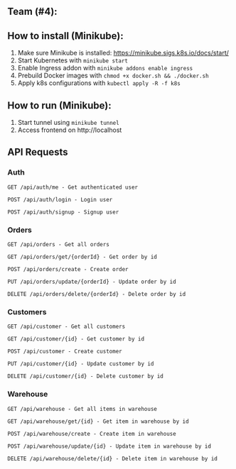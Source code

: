 ## Team (#4):

## How to install (Minikube):
1) Make sure Minikube is installed: https://minikube.sigs.k8s.io/docs/start/
2) Start Kubernetes with `minikube start`
3) Enable Ingress addon with `minikube addons enable ingress`
4) Prebuild Docker images with `chmod +x docker.sh && ./docker.sh`
5) Apply k8s configurations with `kubectl apply -R -f k8s`

## How to run (Minikube):
1) Start tunnel using `minikube tunnel`
2) Access frontend on http://localhost

## API Requests

### Auth
`GET /api/auth/me - Get authenticated user`

`POST /api/auth/login - Login user`

`POST /api/auth/signup - Signup user`

### Orders
`GET /api/orders - Get all orders`

`GET /api/orders/get/{orderId} - Get order by id`

`POST /api/orders/create - Create order`

`PUT /api/orders/update/{orderId} - Update order by id`

`DELETE /api/orders/delete/{orderId} - Delete order by id`

### Customers
`GET /api/customer - Get all customers`

`GET /api/customer/{id} - Get customer by id`

`POST /api/customer - Create customer`

`PUT /api/customer/{id} - Update customer by id`

`DELETE /api/customer/{id} - Delete customer by id`

### Warehouse
`GET /api/warehouse - Get all items in warehouse`

`GET /api/warehouse/get/{id} - Get item in warehouse by id`

`POST /api/warehouse/create - Create item in warehouse`

`POST /api/warehouse/update/{id} - Update item in warehouse by id`

`DELETE /api/warehouse/delete/{id} - Delete item in warehouse by id`